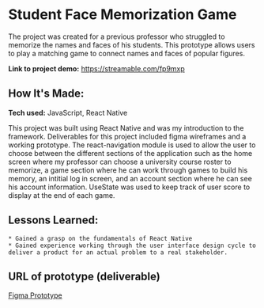 
# Student Face Memorization Game


The project was created for a previous professor who struggled to memorize the names and faces of his students. This prototype allows users to play a matching game to connect names and faces of popular figures.

**Link to project demo:** https://streamable.com/fp9mxp

 

## How It's Made:

**Tech used:** JavaScript, React Native


This project was built using React Native and was my introduction to the framework. Deliverables for this project included figma wireframes and a working prototype. The react-navigation module is used to allow the user to choose between the different sections of the application such as the home screen where my professor can choose a university course roster to memorize, a game section where he can work through games to build his memory, an intitial log in screen, and an account section where he can see his account information. UseState was used to keep track of user score to display at the end of each game.


## Lessons Learned:


    * Gained a grasp on the fundamentals of React Native
    * Gained experience working through the user interface design cycle to deliver a product for an actual problem to a real stakeholder.




## URL of prototype (deliverable)


[Figma Prototype](https://www.figma.com/proto/Ek1SdohxiapcMmYsI4hOA5/475-App-Prototype-Version-1?node-id=1-2&scaling=scale-down&page-id=0%3A1&starting-point-node-id=1%3A2)


